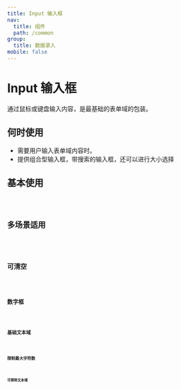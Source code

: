```yaml
---
title: Input 输入框
nav:
  title: 组件
  path: /common
group:
  title: 数据录入
mobile: false
---
```


# Input 输入框

通过鼠标或键盘输入内容，是最基础的表单域的包装。

## 何时使用

- 需要用户输入表单域内容时。
- 提供组合型输入框，带搜索的输入框，还可以进行大小选择

## 基本使用

<code src="./demos/index1.tsx" />

## 多场景适用

<code src="./demos/index2.tsx" />

## 可清空

<code src="./demos/index3.tsx" />

## 数字框

<code src="./demos/index5.tsx" />

## 基础文本域

<code src="./demos/index6.tsx"/>

## 限制最大字符数

<code src="./demos/index7.tsx"/>

## 可移除文本域

<code src="./demos/index8.tsx"/>

<API></API>
